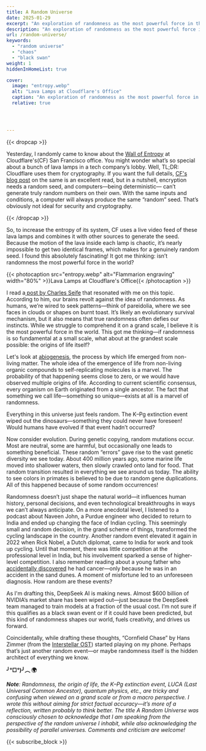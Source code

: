```yaml
---
title: A Random Universe
date: 2025-01-29
excerpt: "An exploration of randomness as the most powerful force in the universe, weaving together science, history, and personal reflections to examine how unpredictability shapes everything around us."
description: "An exploration of randomness as the most powerful force in the universe, weaving together science, history, and personal reflections to examine how unpredictability shapes everything around us."
url: /random-universe/
keywords:
  - "random universe"
  - "chaos"
  - "black swan"
weight: 1
hiddenInHomeList: true

cover:
  image: "entropy.webp"
  alt: "Lava Lamps at Cloudflare's Office"
  caption: "An exploration of randomness as the most powerful force in the universe, weaving together science, history, and personal reflections to examine how unpredictability shapes everything around us."
  relative: true




---
```




{{< dropcap >}}






Yesterday, I randomly came to know about the [Wall of Entropy](https://en.wikipedia.org/wiki/Lavarand) at Cloudflare's(CF) San Francisco office. You might wonder what’s so special about a bunch of lava lamps in a tech company’s lobby. Well, TL;DR: Cloudflare uses them for cryptography. If you want the full details, [CF's blog post](https://blog.cloudflare.com/lavarand-in-production-the-nitty-gritty-technical-details/) on the same is an excellent read,  but in a nutshell, encryption needs a random seed, and computers—being deterministic— can’t generate truly random numbers on their own. With the same inputs and conditions, a computer will always produce the same “random” seed. That’s obviously not ideal for security and cryptography. 

{{< /dropcap >}}


So, to increase the entropy of its system, CF uses a live video feed of these lava lamps and combines it with other sources to generate the seed. Because the motion of the lava inside each lamp is chaotic, it’s nearly impossible to get two identical frames, which makes for a genuinely random seed. I found this absolutely fascinating! It got me thinking: isn’t randomness the most powerful force in the world?


{{< photocaption src="entropy.webp" alt="Flammarion engraving" width="80%" >}}Lava Lamps at Cloudflare's Office{{< /photocaption >}}


I read a[ post by Charles Seife](https://www.edge.org/response-detail/10178) that resonated with me on this topic. According to him, our brains revolt against the idea of randomness. As humans, we’re wired to seek patterns—think of pareidolia, where we see faces in clouds or shapes on burnt toast. It’s likely an evolutionary survival mechanism, but it also means that true randomness often defies our instincts. While we struggle to comprehend it on a grand scale, I believe it is the most powerful force in the world. This got me thinking—if randomness is so fundamental at a small scale, what about at the grandest scale possible: the origins of life itself?

Let's look at [abiogenesis](https://en.wikipedia.org/wiki/Abiogenesis), the process by which life emerged from non-living matter. The whole idea of the emergence of life from non-living organic compounds to self-replicating molecules is a marvel.  The probability of that happening seems close to zero, or we would have observed multiple origins of life. According to current scientific consensus, every organism on Earth originated from a single ancestor. The fact that something we call life—something so unique—exists at all is a marvel of randomness.

Everything in this universe just feels random. The K–Pg extinction event wiped out the dinosaurs—something they could never have foreseen! Would humans have evolved if that event hadn’t occurred?

Now consider evolution. During genetic copying, random mutations occur. Most are neutral, some are harmful, but occasionally one leads to something beneficial. These random “errors” gave rise to the vast genetic diversity we see today. About 400 million years ago, some marine life moved into shallower waters, then slowly crawled onto land for food. That random transition resulted in everything we see around us today. The ability to see colors in primates is believed to be due to random gene duplications. All of this happened because of some random occurrences!

Randomness doesn’t just shape the natural world—it influences human history, personal decisions, and even technological breakthroughs in ways we can’t always anticipate. On a more anecdotal level, I listened to a podcast about Naveen John, a Purdue engineer who decided to return to India and ended up changing the face of Indian cycling. This seemingly small and random decision, in the grand scheme of things, transformed the cycling landscape in the country. Another random event elevated it again in 2022 when Rick Nobel, a Dutch diplomat, came to India for work and took up cycling. Until that moment, there was little competition at the professional level in India, but his involvement sparked a sense of higher-level competition. I also remember reading about a young father who [accidentally discovered](https://www.pacificneuroscienceinstitute.org/blog/brain-tumor/young-father-discovers-cancer-after-a-random-accident/) he had cancer—only because he was in an accident in the sand dunes. A moment of misfortune led to an unforeseen diagnosis. How random are these events?

As I'm drafting this, DeepSeek AI is making news. Almost $600 billion of NVIDIA’s market share has been wiped out—just because the DeepSeek team managed to train models at a fraction of the usual cost. I’m not sure if this qualifies as a black swan event or if it could have been predicted, but this kind of randomness shapes our world, fuels creativity, and drives us forward.

Coincidentally, while drafting these thoughts, “Cornfield Chase” by Hans Zimmer (from the [Interstellar OST](https://en.wikipedia.org/wiki/Interstellar_(soundtrack))) started playing on my phone. Perhaps that’s just another random event—or maybe randomness itself is the hidden architect of everything we know.  

**╯°□°)╯︵ 🌍**


***Note**: Randomness, the origin of life, the K–Pg extinction event, LUCA (Last Universal Common Ancestor), quantum physics, etc., are tricky and confusing when viewed on a grand scale or from a macro perspective. I wrote this without aiming for strict factual accuracy—it’s more of a reflection, written probably to think better. The title A Random Universe was consciously chosen to acknowledge that I am speaking from the perspective of the random universe I inhabit, while also acknowledging the possibility of parallel universes. Comments and criticism are welcome!*



{{< subscribe_block >}}
